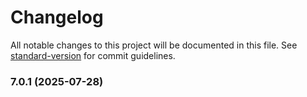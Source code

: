 # Changelog

All notable changes to this project will be documented in this file. See [standard-version](https://github.com/conventional-changelog/standard-version) for commit guidelines.

### 7.0.1 (2025-07-28)
